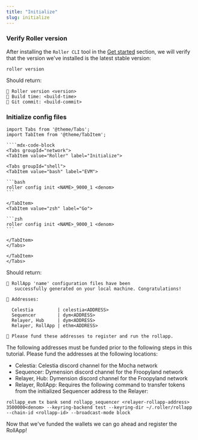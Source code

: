 ```yaml
---
title: "Initialize"
slug: initialize
---
```


### Verify Roller version

After installing the `Roller CLI` tool in the [Get started](../get-started.md) section, we will verify that the version we've installed is the latest stable version:

```
roller version
```

Should return:

```
💈 Roller version <version>
💈 Build time: <build-time>
💈 Git commit: <build-commit>
```

### Initialize config files

`````mdx-code-block
import Tabs from '@theme/Tabs';
import TabItem from '@theme/TabItem';

````mdx-code-block
<Tabs groupId="network">
<TabItem value="Roller" label="Initialize">

<Tabs groupId="shell">
<TabItem value="bash" label="EVM">

```bash
roller config init <NAME>_9000_1 <denom>
```

</TabItem>
<TabItem value="zsh" label="Go">

```zsh
roller config init <NAME>_9000_1 <denom>
```

</TabItem>
</Tabs>

</TabItem>
</Tabs>
`````

Should return:

```
💈 RollApp 'name' configuration files have been
   successfully generated on your local machine. Congratulations!

🔑 Addresses:

  Celestia         | celestia<ADDRESS>
  Sequencer        | dym<ADDRESS>
  Relayer, Hub     | dym<ADDRESS>
  Relayer, RollApp | ethm<ADDRESS>

🔔 Please fund these addresses to register and run the rollapp.
```

The following addresses must be funded prior to the following steps in this tutorial. Please fund the addresses at the following locations:

-   Celestia: Celestia discord channel for the Mocha network
-   Sequencer: Dymension discord channel for the Froopyland network
-   Relayer, Hub: Dymension discord channel for the Froopyland network
-   Relayer, RollApp: Requires the following command to transfer tokens from the initialized Sequencer address to the Relayer:

```
rollapp_evm tx bank send rollapp_sequencer <relayer-rollapp-address> 3500000<denom> --keyring-backend test --keyring-dir ~/.roller/rollapp --chain-id <rollapp-id> --broadcast-mode block
```

Now that we've funded the wallets we can go ahead and register the RollApp!
